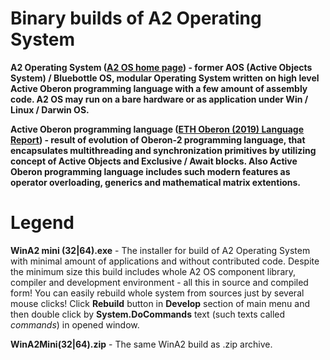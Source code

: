 # Binary builds of A2 Operating System

**A2 Operating System ([A2 OS home page](http://cas.inf.ethz.ch/projects/a2)) - former AOS (Active Objects System) / Bluebottle OS, modular Operating System written on high level Active Oberon programming language with a few amount of assembly code. A2 OS may run on a bare hardware or as application under Win / Linux / Darwin OS.**

**Active Oberon programming language ([ETH Oberon (2019) Language Report](http://cas.inf.ethz.ch/projects/a2/repository/raw/trunk/LanguageReport/OberonLanguageReport.pdf)) - result of evolution of Oberon-2 programming language, that encapsulates multithreading and synchronization primitives by utilizing concept of Active Objects and Exclusive / Await blocks. Also Active Oberon programming language includes such modern features as operator overloading, generics and mathematical matrix extentions.**


# Legend

**WinA2 mini (32|64).exe** - The installer for build of A2 Operating System with minimal amount of applications and without contributed code. Despite the minimum size this build includes whole A2 OS component library, compiler and development environment - all this in source and compiled form! You can easily rebuild whole system from sources just by several mouse clicks! Click **Rebuild** button in **Develop** section of main menu and then double click by **System.DoCommands** text (such texts called _commands_) in opened window.

**WinA2Mini(32|64).zip** - The same WinA2 build as .zip archive.
